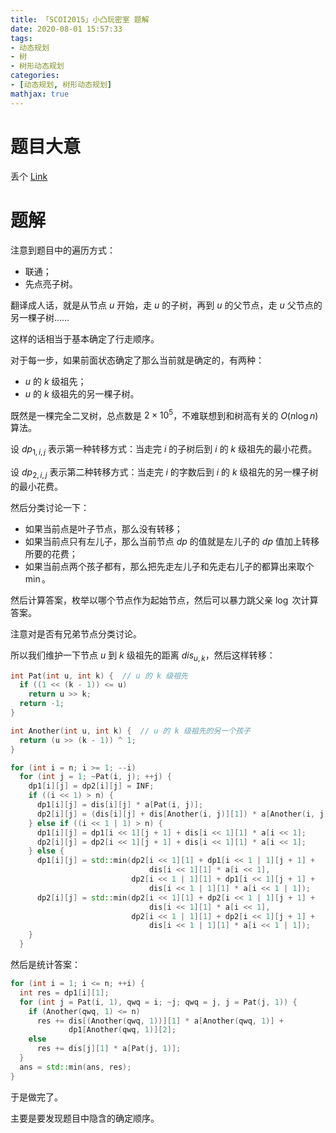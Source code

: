 ```yaml
---
title: 「SCOI2015」小凸玩密室 题解
date: 2020-08-01 15:57:33
tags: 
- 动态规划
- 树
- 树形动态规划
categories:
- [动态规划, 树形动态规划]
mathjax: true
---
```


# 题目大意

丢个 [Link](https://loj.ac/problem/2009)

<!--more-->

# 题解

注意到题目中的遍历方式：
- 联通；
- 先点亮子树。

翻译成人话，就是从节点 $u$ 开始，走 $u$ 的子树，再到 $u$ 的父节点，走 $u$ 父节点的另一棵子树……

这样的话相当于基本确定了行走顺序。

对于每一步，如果前面状态确定了那么当前就是确定的，有两种：
- $u$ 的 $k$ 级祖先；
- $u$ 的 $k$ 级祖先的另一棵子树。

既然是一棵完全二叉树，总点数是 $2 \times 10^5$，不难联想到和树高有关的 $O(n \log n)$ 算法。

设 $dp_{1, i, j}$ 表示第一种转移方式：当走完 $i$ 的子树后到 $i$ 的 $k$ 级祖先的最小花费。

设 $dp_{2, i, j}$ 表示第二种转移方式：当走完 $i$ 的字数后到 $i$ 的 $k$ 级祖先的另一棵子树的最小花费。

然后分类讨论一下：
- 如果当前点是叶子节点，那么没有转移；
- 如果当前点只有左儿子，那么当前节点 $dp$ 的值就是左儿子的 $dp$ 值加上转移所要的花费；
- 如果当前点两个孩子都有，那么把先走左儿子和先走右儿子的都算出来取个 $\min$。

然后计算答案，枚举以哪个节点作为起始节点，然后可以暴力跳父亲 $\log$ 次计算答案。

注意对是否有兄弟节点分类讨论。

所以我们维护一下节点 $u$ 到 $k$ 级祖先的距离 $dis_{u, k}$，然后这样转移：

```cpp
int Pat(int u, int k) {  // u 的 k 级祖先
  if ((1 << (k - 1)) <= u)
    return u >> k;
  return -1;
}

int Another(int u, int k) {  // u 的 k 级祖先的另一个孩子
  return (u >> (k - 1)) ^ 1;
}

for (int i = n; i >= 1; --i)
  for (int j = 1; ~Pat(i, j); ++j) {
    dp1[i][j] = dp2[i][j] = INF;
    if ((i << 1) > n) {
      dp1[i][j] = dis[i][j] * a[Pat(i, j)];
      dp2[i][j] = (dis[i][j] + dis[Another(i, j)][1]) * a[Another(i, j)];
    } else if ((i << 1 | 1) > n) {
      dp1[i][j] = dp1[i << 1][j + 1] + dis[i << 1][1] * a[i << 1];
      dp2[i][j] = dp2[i << 1][j + 1] + dis[i << 1][1] * a[i << 1];
    } else {
      dp1[i][j] = std::min(dp2[i << 1][1] + dp1[i << 1 | 1][j + 1] +
                               dis[i << 1][1] * a[i << 1],
                           dp2[i << 1 | 1][1] + dp1[i << 1][j + 1] +
                               dis[i << 1 | 1][1] * a[i << 1 | 1]);
      dp2[i][j] = std::min(dp2[i << 1][1] + dp2[i << 1 | 1][j + 1] +
                               dis[i << 1][1] * a[i << 1],
                           dp2[i << 1 | 1][1] + dp2[i << 1][j + 1] +
                               dis[i << 1 | 1][1] * a[i << 1 | 1]);
    }
  }
```

然后是统计答案：

```cpp
for (int i = 1; i <= n; ++i) {
  int res = dp1[i][1];
  for (int j = Pat(i, 1), qwq = i; ~j; qwq = j, j = Pat(j, 1)) {
    if (Another(qwq, 1) <= n)
      res += dis[(Another(qwq, 1))][1] * a[Another(qwq, 1)] +
             dp1[Another(qwq, 1)][2];
    else
      res += dis[j][1] * a[Pat(j, 1)];
  }
  ans = std::min(ans, res);
}
```

于是做完了。

主要是要发现题目中隐含的确定顺序。
